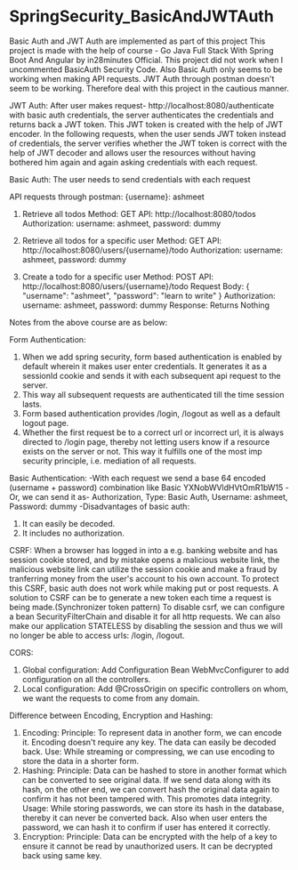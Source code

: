 # SpringSecurity_BasicAndJWTAuth
Basic Auth and JWT Auth are implemented as part of this project
This project is made with the help of course - Go Java Full Stack With Spring Boot And Angular by in28minutes Official.
This project did not work when I uncommented BasicAuth Security Code. Also Basic Auth only seems to be working when making API requests. JWT Auth through postman doesn't seem to be working. Therefore deal with this project in the cautious manner.

JWT Auth: After user makes request- http://localhost:8080/authenticate with basic auth credentials, the server authenticates the credentials and returns back a JWT token. This JWT token is created with the help of JWT encoder. In the following requests, when the user sends JWT token instead of credentials, the server verifies whether the JWT token is correct with the help of JWT decoder and allows user the resources without having bothered him again and again asking credentials with each request.

Basic Auth: The user needs to send credentials with each request

API requests through postman:
{username}: ashmeet

1. Retrieve all todos
  Method: GET
  API: http://localhost:8080/todos
  Authorization: username: ashmeet, password: dummy
  
3. Retrieve all todos for a specific user
  Method: GET
  API: http://localhost:8080/users/{username}/todo
  Authorization: username: ashmeet, password: dummy
  
4. Create a todo for a specific user
  Method: POST
  API: http://localhost:8080/users/{username}/todo
  Request Body: {
                  "username": "ashmeet",
                  "password": "learn to write"
                }
  Authorization: username: ashmeet, password: dummy
  Response: Returns Nothing

Notes from the above course are as below:

Form Authentication:
1. When we add spring security, form based authentication is enabled by default wherein it makes user enter credentials. It generates it as a sessionId cookie and sends it with each subsequent api request to the server. 
2. This way all subsequent requests are authenticated till the time session lasts.
3. Form based authentication provides /login, /logout as well as a default logout page.
4. Whether the first request be to a correct url or incorrect url, it is always directed to /login page, thereby not letting users know if a resource exists on the server or not. This way it fulfills one of the most imp security principle, i.e. mediation of all requests.

Basic Authentication:
-With each request we send a base 64 encoded (username + password) combination like Basic YXNobWVldHVtOmR1bW15
-Or, we can send it as- Authorization, Type: Basic Auth, Username: ashmeet, Password: dummy
-Disadvantages of basic auth: 
1. It can easily be decoded.
2. It includes no authorization. 

CSRF:
When a browser has logged in into a e.g. banking website and has session cookie stored, and by mistake opens a malicious website link, the malicious website link can utilize the session cookie and make a fraud by tranferring money from the user's account to his own account.
To protect this CSRF, basic auth does not work while making put or post requests.
A solution to CSRF can be to generate a new token each time a request is being made.(Synchronizer token pattern)
To disable csrf, we can configure a bean SecurityFilterChain and disable it for all http requests. We can also make our application STATELESS by disabling the session and thus we will no longer be able to access urls: /login, /logout.

CORS:
1. Global configuration: Add Configuration Bean WebMvcConfigurer to add configuration on all the controllers.
2. Local configuration: Add @CrossOrigin on specific controllers on whom, we want the requests to come from any domain.

Difference between Encoding, Encryption and Hashing:
1. Encoding: 
	Principle: To represent data in another form, we can encode it. Encoding doesn't require any key. The data can easily be decoded back.
	Use: While streaming or compressing, we can use encoding to store the data in a shorter form.
2. Hashing: 
	Principle: Data can be hashed to store in another format which can be converted to see original data. If we send data along with its hash, on the other end, we can convert hash 		the original data again to confirm it has not been tampered with. This promotes data integrity.
	Usage: While storing passwords, we can store its hash in the database, thereby it can never be converted back. Also when user enters the password, we can hash it to confirm 		if user has entered it correctly.
3. Encryption: 
	Principle: Data can be encrypted with the help of a key to ensure it cannot be read by unauthorized users. It can be decrypted back using same key.
